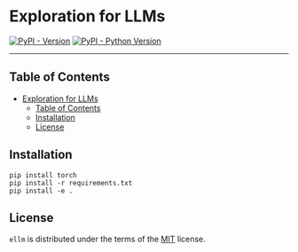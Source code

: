 # Exploration for LLMs

[![PyPI - Version](https://img.shields.io/pypi/v/ellm.svg)](https://pypi.org/project/ellm)
[![PyPI - Python Version](https://img.shields.io/pypi/pyversions/ellm.svg)](https://pypi.org/project/ellm)

-----

## Table of Contents

- [Exploration for LLMs](#exploration-for-llms)
  - [Table of Contents](#table-of-contents)
  - [Installation](#installation)
  - [License](#license)

## Installation

```console
pip install torch
pip install -r requirements.txt
pip install -e .
```

## License

`ellm` is distributed under the terms of the [MIT](https://spdx.org/licenses/MIT.html) license.
